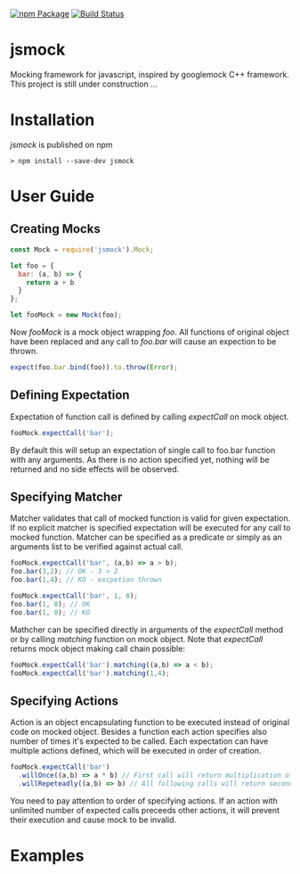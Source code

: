 [![npm Package](https://img.shields.io/npm/v/jsmock.svg?style=flat-square)](https://www.npmjs.org/package/jsmock)
[![Build Status](https://travis-ci.org/kcwiakala/jsmock.svg?branch=master)](https://travis-ci.org/kcwiakala/jsmock)

# jsmock
Mocking framework for javascript, inspired by googlemock C++ framework.
This project is still under construction ...

# Installation
*jsmock* is published on npm 

    > npm install --save-dev jsmock

# User Guide

## Creating Mocks
```javascript
const Mock = require('jsmock').Mock;

let foo = {
  bar: (a, b) => {
    return a + b
  }
};

let fooMock = new Mock(foo);
```
Now *fooMock* is a mock object wrapping *foo*. All functions of original object
have been replaced and any call to *foo.bar* will cause an expection to be thrown.

```javascript
expect(foo.bar.bind(foo)).to.throw(Error);
```

## Defining Expectation
Expectation of function call is defined by calling *expectCall* on mock object.
```javascript
fooMock.expectCall('bar');
```
By default this will setup an expectation of single call to foo.bar function with
any arguments. As there is no action specified yet, nothing will be returned and
no side effects will be observed. 

## Specifying Matcher
Matcher validates that call of mocked function is valid for given expectation. If
no explicit matcher is specified expectation will be executed for any call to
mocked function. Matcher can be specified as a predicate or simply as an arguments
list to be verified against actual call.

```javascript
fooMock.expectCall('bar', (a,b) => a > b);
foo.bar(3,2); // OK - 3 > 2
foo.bar(1,4); // KO - excpetion thrown

fooMock.expectCall('bar', 1, 8);
foo.bar(1, 8); // OK
foo.bar(1, 0); // KO 
```

Mathcher can be specified directly in arguments of the *expectCall* method or by 
calling *matching* function on mock object. Note that *expectCall* returns mock 
object making call chain possible:
```javascript
fooMock.expectCall('bar').matching((a,b) => a < b);
fooMock.expectCall('bar').matching(1,4);
```

## Specifying Actions
Action is an object encapsulating function to be executed instead of original
code on mocked object. Besides a function each action specifies also number of
times it's expected to be called. Each expectation can have multiple actions 
defined, which will be executed in order of creation.
```javascript
fooMock.expectCall('bar')
  .willOnce((a,b) => a * b) // First call will return multiplication of arguments
  .willRepeteadly((a,b) => b) // All following calls will return second argument
```
You need to pay attention to order of specifying actions. If an action with 
unlimited number of expected calls preceeds other actions, it will prevent their
execution and cause mock to be invalid.

# Examples